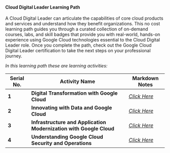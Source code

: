 #### Cloud Digital Leader Learning Path

A Cloud Digital Leader can articulate the capabilities of core cloud products and services and understand how they benefit organizations. This no cost learning path guides you through a curated collection of on-demand courses, labs, and skill badges that provide you with real-world, hands-on experience using Google Cloud technologies essential to the Cloud Digital Leader role. Once you complete the path, check out the Google Cloud Digital Leader certification to take the next steps on your professional journey.

*In this learning path these are learning activities:*

| Serial No. | Activity Name | Markdown Notes |
| --- | --- | --- |
| **1** | **Digital Transformation with Google Cloud** | [*Click Here*](./Introduction-to-Digital-Transformation-with-Google-Cloud.md) |
| **2** | **Innovating with Data and Google Cloud** | [*Click Here*](./Innovating-with-Data-and-Google-Cloud.md) |
| **3** | **Infrastructure and Application Modernization with Google Cloud** | [*Click Here*]() |
| **4** | **Understanding Google Cloud Security and Operations** | [*Click Here*]() |